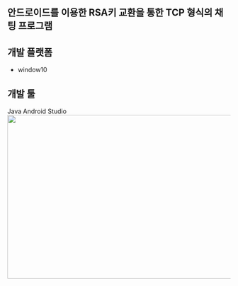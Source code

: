## 안드로이드를 이용한 RSA키 교환을 통한 TCP 형식의 채팅 프로그램

## 개발 플랫폼
  - window10
## 개발 툴
Java Android Studio
<br>
<img src="/uploads/1848994ad25765da30fa8ef3684c67bc/캡처.PNG"  width="700" height="370">
